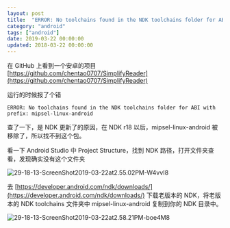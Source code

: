 ```yaml
---
layout: post
title:  "ERROR: No toolchains found in the NDK toolchains folder for ABI with prefix: mipsel-linux-android"
category: "android"
tags: ["android"]
date: 2019-03-22 00:00:00
updated: 2018-03-22 00:00:00
---
```


在 GitHub 上看到一个安卓的项目 [https://github.com/chentao0707/SimplifyReader](https://github.com/chentao0707/SimplifyReader)

运行的时候报了个错 

```
ERROR: No toolchains found in the NDK toolchains folder for ABI with prefix: mipsel-linux-android
```

<!-- more -->

查了一下，是 NDK 更新了的原因，在 NDK r18 以后，mipsel-linux-android 被移除了，所以找不到这个包。

看一下 Android Studio 中 Project Structure，找到 NDK 路径，打开文件夹查看，发现确实没有这个文件夹

![29-18-13-ScreenShot2019-03-22at2.55.02PM-W4vvI8](https://up-img.yonghong.tech/pic/2021/07/29-18-13-Screen%20Shot%202019-03-22%20at%202.55.02%20PM-W4vvI8.png)


去 [https://developer.android.com/ndk/downloads/](https://developer.android.com/ndk/downloads/) 下载老版本的 NDK，将老版本的 NDK toolchains 文件夹中 mipsel-linux-android 复制到你的 NDK 目录中。


![29-18-13-ScreenShot2019-03-22at2.58.21PM-boe4M8](https://up-img.yonghong.tech/pic/2021/07/29-18-13-Screen%20Shot%202019-03-22%20at%202.58.21%20PM-boe4M8.png)

